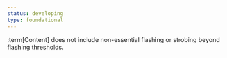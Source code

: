 ```yaml
---
status: developing
type: foundational
---
```


:term[Content] does not include non-essential flashing or strobing beyond flashing thresholds.
